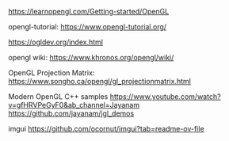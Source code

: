 https://learnopengl.com/Getting-started/OpenGL

opengl-tutorial:
https://www.opengl-tutorial.org/

https://ogldev.org/index.html

opengl wiki:
https://www.khronos.org/opengl/wiki/

OpenGL Projection Matrix:
https://www.songho.ca/opengl/gl_projectionmatrix.html

Modern OpenGL C++ samples
https://www.youtube.com/watch?v=gfHRVPeGyF0&ab_channel=Jayanam
https://github.com/jayanam/jgl_demos

imgui
https://github.com/ocornut/imgui?tab=readme-ov-file